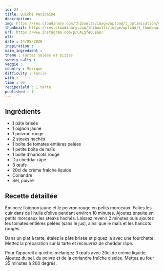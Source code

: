 ```yaml
---
id: 24
title: Quiche mexicaine
description: 
img: https://res.cloudinary.com/thibaults/image/upload/t_optimisation/v1600517955/Recipes/20200514_quiche_mexicaine.jpg
thumbnail: https://res.cloudinary.com/thibaults/image/upload/t_thumbnail_josie/v1600517955/Recipes/20200514_quiche_mexicaine.jpg
url: https://www.instagram.com/p/CALgfe6CEGB/
alt: 
date : 14/05/2020
inspiration :
main_ingredient : 
theme : Tartes salées et pizzas
sweety_salty : 
veggie : 
country : Mexique
difficulty : Facile
with : 
time : 60
recipeYield : 1 tarte
published : 1
---
```


## Ingrédients
 - 1 pâte brisée
 - 1 oignon jaune
 - 1 poivron rouge
 - 2 steaks hachés
 - 1 boîte de tomates entières pelées
 - 1 petite boîte de maïs
 - 1 boîte d’haricots rouge
 - Du cheddar râpé
 - 3 œufs
 - 20cl de crème fraîche liquide
 - Coriandre
 - Sel, poivre

## Recette détaillée
Émincez l’oignon jaune et le poivron rouge en petits morceaux. Faites les cuir dans de l’huile d’olive pendant environ 10 minutes. Ajoutez ensuite en petits morceaux les steaks hachés. Laissez revenir 2 minutes puis ajoutez les tomates entières pelées (sans le jus), ainsi que le maïs et les haricots rouges.

Dans un plat à tarte, étalez la pâte brisée et piquez la avec une fourchette. Mettez la préparation sur la tarte et recouvrez de cheddar râpé.

Pour l’appareil à quiche, mélangez 3 œufs avec 20cl de crème liquide. Ajoutez du sel, du poivre et de la coriandre fraîche ciselée. Mettez au four 35 minutes à 200 degrés.